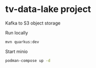 # tv-data-lake project

Kafka to S3 object storage

Run locally
```bash
mvn quarkus:dev
```

Start minio
```bash
podman-compose up -d
```
